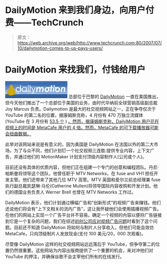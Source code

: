 # DailyMotion 来到我们身边，向用户付费——TechCrunch

> 原文：<https://web.archive.org/web/http://www.techcrunch.com:80/2007/07/10/dailymotion-comes-to-us-pays-users/>

# DailyMotion 来找我们，付钱给用户

[![dailymotionlogo1.png](img/5736da2791dcf67d8446a06bd3cc6ce3.png)](https://web.archive.org/web/20201202013942/http://dailymotion.com/) 总部位于巴黎的 [DailyMotion](https://web.archive.org/web/20201202013942/http://www.crunchbase.com/company/dailymotion) 一直在美国推出，但今天他们推出了一个总部位于美国的业务，由时代华纳前全球营销高级副总裁 Joy Marcus 负责。Dailymotion 是最大的社交视频网站之一，正在争夺仅次于 YouTube 的第二名的位置，据康姆斯克称，4 月份有 470 万独立流媒体(YouTube 在 3 月份有 [53.5 个](https://web.archive.org/web/20201202013942/http://www.comscore.com/press/release.asp?press=1460) ) [。然而，据康姆斯克称，DailyMotion 用户花在视频上的时间是 MetaCafe 用户的 4 倍。然而，MetaCafe 的可下载播放器可能会扭曲数据。](https://web.archive.org/web/20201202013942/http://www.comscore.com/press/release.asp?press=1496)

此举对该网站来说是有意义的，因为美国是 DailyMotion 在法国以外的第二大市场。为了与众不同，他们计划钉一个社交视频三连胜:提供专业内容，上下文广告，并通过他们的 MotionMaker 计划支付顶级内容制作人(公司或个人)。

目前还没有具体的优质内容，但他们正在组建一个专门的创意和编程团队。丹尼·帕斯曼将领导这个团队，他曾任职于 MTV Networks，在 fuse and VH1 担任开发主管。他们还带来了其他几位 MTV 高管。MTV 英国和爱尔兰前总经理兼 fuse 执行副总裁凯瑟琳·马伦(Catherine Mullen)将领导国际内容收购和开发计划。他们的德国业务负责人 Werner Brell 也曾在 MTV Networks 工作过。

DailyMotion 表示，他们计划通过横幅广告和“创新形式”的视频广告来赚钱。他们还说他们将会有“上下文相关的流内广告”，这让我怀疑他们会使用插播视频广告。在他们的网站上实现一个广告平台并不容易。确定一个视频的内容以便将广告链接到它是一个复杂的问题，我们在综述[初创公司应对视频广告问题](https://web.archive.org/web/20201202013942/http://www.beta.techcrunch.com/2007/07/06/video-ads-somebody-needs-to-solve-this-problem/)时看到了这个问题。目前还不知道 DailyMotion 将如何与制片人分享收入，但他们可能会效仿 MetaCafe，只向顶级制片人发放现金(支付 100 美元/20，000 次观看)。

尽管像 DailyMotion 这样的社交视频网站远远落后于 YouTube，但争夺第二的位置仍然很重要。这些网站为内容出版商提供了一个重要的机会，来对冲他们对 YouTube 的押注，并确保谷歌不会主宰他们所有的在线发行。